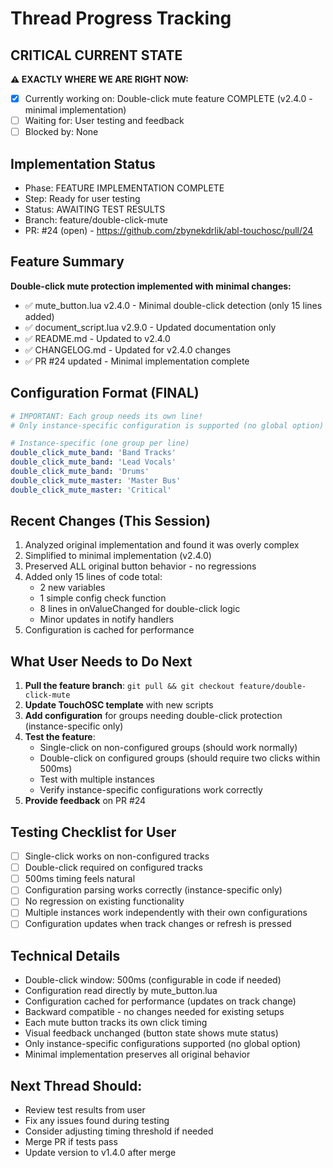 # Thread Progress Tracking

## CRITICAL CURRENT STATE
**⚠️ EXACTLY WHERE WE ARE RIGHT NOW:**
- [x] Currently working on: Double-click mute feature COMPLETE (v2.4.0 - minimal implementation)
- [ ] Waiting for: User testing and feedback
- [ ] Blocked by: None

## Implementation Status
- Phase: FEATURE IMPLEMENTATION COMPLETE
- Step: Ready for user testing
- Status: AWAITING TEST RESULTS
- Branch: feature/double-click-mute
- PR: #24 (open) - https://github.com/zbynekdrlik/abl-touchosc/pull/24

## Feature Summary
**Double-click mute protection implemented with minimal changes:**
- ✅ mute_button.lua v2.4.0 - Minimal double-click detection (only 15 lines added)
- ✅ document_script.lua v2.9.0 - Updated documentation only
- ✅ README.md - Updated to v2.4.0
- ✅ CHANGELOG.md - Updated for v2.4.0 changes
- ✅ PR #24 updated - Minimal implementation complete

## Configuration Format (FINAL)
```yaml
# IMPORTANT: Each group needs its own line!
# Only instance-specific configuration is supported (no global option)

# Instance-specific (one group per line)
double_click_mute_band: 'Band Tracks'
double_click_mute_band: 'Lead Vocals'
double_click_mute_band: 'Drums'
double_click_mute_master: 'Master Bus'
double_click_mute_master: 'Critical'
```

## Recent Changes (This Session)
1. Analyzed original implementation and found it was overly complex
2. Simplified to minimal implementation (v2.4.0)
3. Preserved ALL original button behavior - no regressions
4. Added only 15 lines of code total:
   - 2 new variables
   - 1 simple config check function
   - 8 lines in onValueChanged for double-click logic
   - Minor updates in notify handlers
5. Configuration is cached for performance

## What User Needs to Do Next
1. **Pull the feature branch**: `git pull && git checkout feature/double-click-mute`
2. **Update TouchOSC template** with new scripts
3. **Add configuration** for groups needing double-click protection (instance-specific only)
4. **Test the feature**:
   - Single-click on non-configured groups (should work normally)
   - Double-click on configured groups (should require two clicks within 500ms)
   - Test with multiple instances
   - Verify instance-specific configurations work correctly
5. **Provide feedback** on PR #24

## Testing Checklist for User
- [ ] Single-click works on non-configured tracks
- [ ] Double-click required on configured tracks
- [ ] 500ms timing feels natural
- [ ] Configuration parsing works correctly (instance-specific only)
- [ ] No regression on existing functionality
- [ ] Multiple instances work independently with their own configurations
- [ ] Configuration updates when track changes or refresh is pressed

## Technical Details
- Double-click window: 500ms (configurable in code if needed)
- Configuration read directly by mute_button.lua
- Configuration cached for performance (updates on track change)
- Backward compatible - no changes needed for existing setups
- Each mute button tracks its own click timing
- Visual feedback unchanged (button state shows mute status)
- Only instance-specific configurations supported (no global option)
- Minimal implementation preserves all original behavior

## Next Thread Should:
- Review test results from user
- Fix any issues found during testing
- Consider adjusting timing threshold if needed
- Merge PR if tests pass
- Update version to v1.4.0 after merge